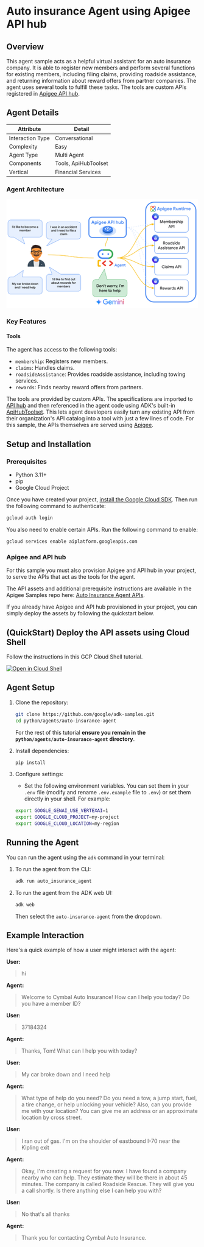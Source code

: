 # Auto insurance Agent using Apigee API hub

## Overview

This agent sample acts as a helpful virtual assistant for an auto insurance company. It is able to register new members and perform several functions for existing members, including filing claims, providing roadside assistance, and returning information about reward offers from partner companies.  The agent uses several tools to fulfill these tasks. The tools are custom APIs registered in [Apigee API hub](https://cloud.google.com/apigee/docs/apihub/what-is-api-hub).

## Agent Details

| Attribute | Detail |
|---|---|
|   Interaction Type |   Conversational |
|   Complexity |   Easy |
|   Agent Type |   Multi Agent |
|   Components |   Tools, ApiHubToolset |
|   Vertical |   Financial Services |

### Agent Architecture

![architecture](arch.png)

### Key Features

#### Tools

The agent has access to the following tools:

- `membership`: Registers new members.
- `claims`: Handles claims.
- `roadsideAssistance`: Provides roadside assistance, including towing services.
- `rewards`: Finds nearby reward offers from partners.

The tools are provided by custom APIs. The specifications are imported to [API hub](https://cloud.google.com/apigee/docs/apihub/what-is-api-hub) and then referenced in the agent code using ADK's built-in [ApiHubToolset](https://google.github.io/adk-docs/tools/google-cloud-tools/#apigee-api-hub-tools). This lets agent developers easily turn any existing API from their organization's API catalog into a tool with just a few lines of code. For this sample, the APIs themselves are served using [Apigee](https://cloud.google.com/apigee).

## Setup and Installation

### Prerequisites

- Python 3.11+
- pip
- Google Cloud Project

Once you have created your project, [install the Google Cloud SDK](https://cloud.google.com/sdk/docs/install). Then run the following command to authenticate:
```bash
gcloud auth login
```
You also need to enable certain APIs. Run the following command to enable:
```bash
gcloud services enable aiplatform.googleapis.com
```

### Apigee and API hub

For this sample you must also provision Apigee and API hub in your project, to serve the APIs that act as the tools for the agent.

The API assets and additional prerequisite instructions are available in the Apigee Samples repo here: [Auto Insurance Agent APIs](https://github.com/GoogleCloudPlatform/apigee-samples/tree/main/adk-auto-insurance-agent). 

If you already have Apigee and API hub provisioned in your project, you can simply  deploy the assets by following the quickstart below.

## (QuickStart) Deploy the API assets using Cloud Shell

Follow the instructions in this GCP Cloud Shell tutorial.

[![Open in Cloud Shell](https://gstatic.com/cloudssh/images/open-btn.png)](https://ssh.cloud.google.com/cloudshell/open?cloudshell_git_repo=https://github.com/GoogleCloudPlatform/apigee-samples&cloudshell_git_branch=main&cloudshell_workspace=.&cloudshell_tutorial=adk-auto-insurance-agent/docs/cloudshell-tutorial.md)


## Agent Setup

1.  Clone the repository:

    ```bash
    git clone https://github.com/google/adk-samples.git
    cd python/agents/auto-insurance-agent
    ```

    For the rest of this tutorial **ensure you remain in the `python/agents/auto-insurance-agent` directory**.

2.  Install dependencies:

    ```bash
    pip install
    ```

3.  Configure settings:

    - Set the following environment variables. You can set them in your `.env` file (modify and rename `.env.example` file to `.env`) or set them directly in your shell. For example:

    ```bash
    export GOOGLE_GENAI_USE_VERTEXAI=1
    export GOOGLE_CLOUD_PROJECT=my-project
    export GOOGLE_CLOUD_LOCATION=my-region
    ```

## Running the Agent

You can run the agent using the `adk` command in your terminal:

1.  To run the agent from the CLI:

    ```bash
    adk run auto_insurance_agent
    ```

2.  To run the agent from the ADK web UI:

    ```bash
    adk web
    ```
    Then select the `auto-insurance-agent` from the dropdown.

## Example Interaction

Here's a quick example of how a user might interact with the agent:

**User:**
>hi

**Agent:**
>Welcome to Cymbal Auto Insurance! How can I help you today? Do you have a member ID?

**User:**
>37184324

**Agent:**
>Thanks, Tom! What can I help you with today?

**User:**
>My car broke down and I need help

**Agent:**
>What type of help do you need? Do you need a tow, a jump start, fuel, a tire change, or help unlocking your vehicle? Also, can you provide me with your location? You can give me an address or an approximate location by cross street.

**User:**
>I ran out of gas. I'm on the shoulder of eastbound I-70 near the Kipling exit

**Agent:**
>Okay, I'm creating a request for you now. I have found a company nearby who can help. They estimate they will be there in about 45 minutes. The company is called Roadside Rescue. They will give you a call shortly. Is there anything else I can help you with?

**User:**
>No that's all thanks

**Agent:**
>Thank you for contacting Cymbal Auto Insurance.